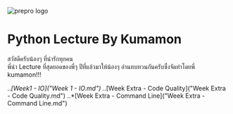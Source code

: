 ![prepro logo](../pic/logo-banner.png)
# Python Lecture By Kumamon
สวัสดีครับน้องๆ ที่น่ารักทุกคน <br>
พี่นำ Lecture ที่สุดยอดของพี่ๆ ปีที่แล้วมาให้น้องๆ อ่านทบทวนกันครับซึ่่งจัดทำโดยพี่ kumamon!!!
<br>

..*[Week1 - IO]("Week 1 - IO.md")
..*[Week Extra - Code Quality]("Week Extra - Code Quality.md")
..*[Week Extra - Command Line]("Week Extra - Command Line.md")

